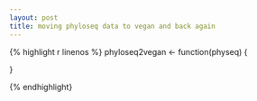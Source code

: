 ```yaml
---
layout: post
title: moving phyloseq data to vegan and back again
---
```






{% highlight r linenos %}
phyloseq2vegan <- function(physeq) {
	
}


{% endhighlight}